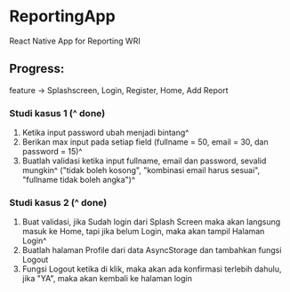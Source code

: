 # ReportingApp
 React Native App for Reporting WRI

## Progress:
 feature -> Splashscreen, Login, Register, Home, Add Report

### Studi kasus 1 (^ done)
1. Ketika input password ubah menjadi bintang^
2. Berikan max input pada setiap field (fullname = 50, email = 30, dan password = 15)^
3. Buatlah validasi ketika input fullname, email dan password, sevalid mungkin^
("tidak boleh kosong", "kombinasi email harus sesuai", "fullname tidak boleh angka")^

### Studi kasus 2 (^ done)
1. Buat validasi, jika Sudah login dari Splash Screen maka akan langsung masuk ke
Home, tapi jika belum Login, maka akan tampil Halaman Login^
2. Buatlah halaman Profile dari data AsyncStorage dan tambahkan fungsi Logout
3. Fungsi Logout ketika di klik, maka akan ada konfirmasi terlebih dahulu, jika "YA",
maka akan kembali ke halaman login